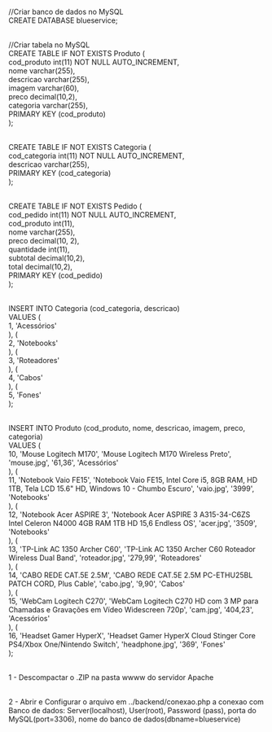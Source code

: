 //Criar banco de dados no MySQL <br>
CREATE DATABASE blueservice;<br><br>

//Criar tabela no MySQL<br>
CREATE TABLE IF NOT EXISTS Produto (<br>
    cod_produto int(11) NOT NULL AUTO_INCREMENT,<br>
    nome varchar(255),<br>
    descricao varchar(255),<br>
    imagem varchar(60),<br>
    preco decimal(10,2),<br>
    categoria varchar(255),<br>
    PRIMARY KEY (cod_produto)<br>
);<br><br>

CREATE TABLE IF NOT EXISTS Categoria (<br>
    cod_categoria int(11) NOT NULL AUTO_INCREMENT,<br>
    descricao varchar(255),<br>
    PRIMARY KEY (cod_categoria)<br>
);<br><br>

CREATE TABLE IF NOT EXISTS Pedido (<br>
    cod_pedido int(11) NOT NULL AUTO_INCREMENT,<br>
    cod_produto int(11),<br>
    nome varchar(255),<br>
    preco decimal(10, 2),<br>
    quantidade int(11),<br>
    subtotal decimal(10,2),<br>
    total decimal(10,2),<br>
    PRIMARY KEY (cod_pedido)<br>
);<br><br>

INSERT INTO Categoria (cod_categoria, descricao)<br>
VALUES (<br>
1, 'Acessórios'<br>
), (<br>
2, 'Notebooks'<br>
), (<br>
3, 'Roteadores'<br>
), (<br>
4, 'Cabos'<br>
), (<br>
5, 'Fones'<br>
);<br><br>

INSERT INTO Produto (cod_produto, nome, descricao, imagem, preco, categoria)<br>
VALUES (<br>
10, 'Mouse Logitech M170', 'Mouse Logitech M170 Wireless Preto', 'mouse.jpg', '61,36', 'Acessórios'<br>
), (<br>
11, 'Notebook Vaio FE15', 'Notebook Vaio FE15, Intel Core i5, 8GB RAM, HD 1TB, Tela LCD 15.6" HD, Windows 10 - Chumbo Escuro', 'vaio.jpg', '3999', 'Notebooks'<br>
), (<br>
12, 'Notebook Acer ASPIRE 3', 'Notebook Acer ASPIRE 3 A315-34-C6ZS Intel Celeron N4000 4GB RAM 1TB HD 15,6 Endless OS', 'acer.jpg', '3509', 'Notebooks'<br>
), (<br>
13, 'TP-Link AC 1350 Archer C60', 'TP-Link AC 1350 Archer C60 Roteador Wireless Dual Band', 'roteador.jpg', '279,99', 'Roteadores'<br>
), (<br>
14, 'CABO REDE CAT.5E 2.5M', 'CABO REDE CAT.5E 2.5M PC-ETHU25BL PATCH CORD, Plus Cable', 'cabo.jpg', '9,90', 'Cabos'<br>
), (<br>
15, 'WebCam Logitech C270', 'WebCam Logitech C270 HD com 3 MP para Chamadas e Gravações em Vídeo Widescreen 720p', 'cam.jpg', '404,23', 'Acessórios'<br>
), (<br>
16, 'Headset Gamer HyperX', 'Headset Gamer HyperX Cloud Stinger Core PS4/Xbox One/Nintendo Switch', 'headphone.jpg', '369', 'Fones'<br>
);<br>
<br>

1 - Descompactar o .ZIP na pasta wwww do servidor Apache<br><br>

2 - Abrir e Configurar o arquivo em ../backend/conexao.php a conexao com Banco de dados:
Server(localhost), User(root), Password (pass), porta do MySQL(port=3306), nome do banco de dados(dbname=blueservice)<br><br>
